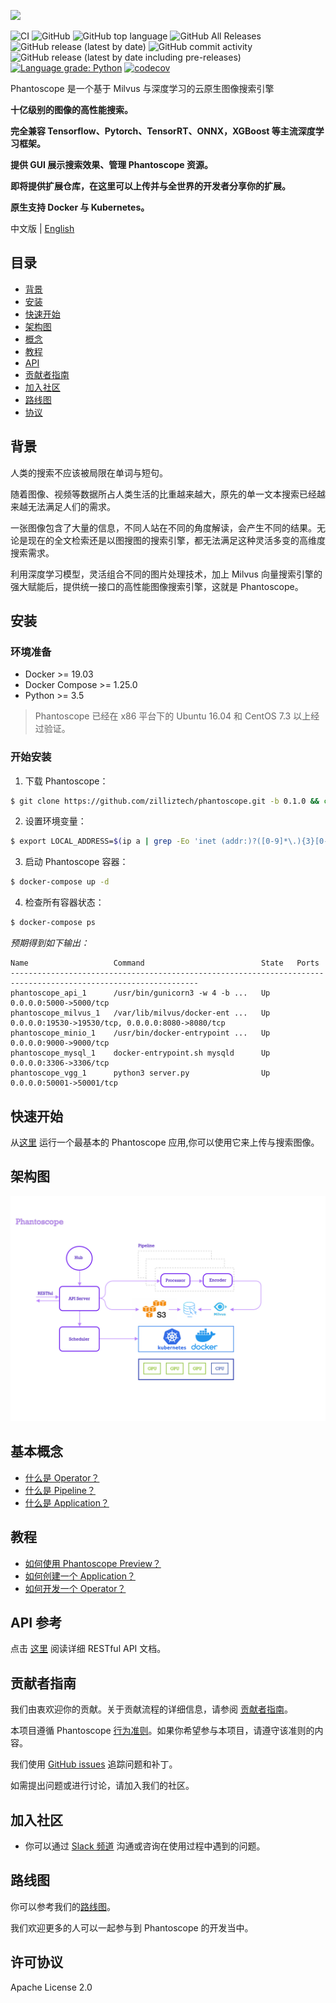 ![](https://github.com/zilliztech/phantoscope/blob/master/.github/logo.png)

![CI](https://github.com/zilliztech/phantoscope/workflows/CI/badge.svg?branch=master)
![GitHub](https://img.shields.io/github/license/zilliztech/phantoscope)
![GitHub top language](https://img.shields.io/github/languages/top/zilliztech/phantoscope)
![GitHub All Releases](https://img.shields.io/github/downloads/zilliztech/phantoscope/total)
![GitHub release (latest by date)](https://img.shields.io/github/v/release/zilliztech/phantoscope)
![GitHub commit activity](https://img.shields.io/github/commit-activity/m/zilliztech/phantoscope)
![GitHub release (latest by date including pre-releases)](https://img.shields.io/github/v/release/zilliztech/phantoscope?include_prereleases)
[![Language grade: Python](https://img.shields.io/lgtm/grade/python/g/zilliztech/phantoscope.svg?logo=lgtm&logoWidth=18)](https://lgtm.com/projects/g/zilliztech/phantoscope/context:python)
[![codecov](https://codecov.io/gh/zilliztech/phantoscope/branch/master/graph/badge.svg)](https://codecov.io/gh/zilliztech/phantoscope)

Phantoscope 是一个基于 Milvus 与深度学习的云原生图像搜索引擎

**十亿级别的图像的高性能搜索。**

**完全兼容 Tensorflow、Pytorch、TensorRT、ONNX，XGBoost 等主流深度学习框架。**

**提供 GUI 展示搜索效果、管理 Phantoscope 资源。**

**即将提供扩展仓库，在这里可以上传并与全世界的开发者分享你的扩展。**

**原生支持 Docker 与 Kubernetes。**

中文版 | [English](README.md)

## 目录

- [背景](#背景)
- [安装](#安装)
- [快速开始](#快速开始)
- [架构图](#架构图)
- [概念](#概念)
- [教程](#教程)
- [API](#API)
- [贡献者指南](#贡献者指南)
- [加入社区](#加入社区)
- [路线图](#路线图)
- [协议](#协议)

## 背景

人类的搜索不应该被局限在单词与短句。

随着图像、视频等数据所占人类生活的比重越来越大，原先的单一文本搜索已经越来越无法满足人们的需求。

一张图像包含了大量的信息，不同人站在不同的角度解读，会产生不同的结果。无论是现在的全文检索还是以图搜图的搜索引擎，都无法满足这种灵活多变的高维度搜索需求。

利用深度学习模型，灵活组合不同的图片处理技术，加上 Milvus 向量搜索引擎的强大赋能后，提供统一接口的高性能图像搜索引擎，这就是 Phantoscope。

## 安装

### 环境准备

- Docker >= 19.03
- Docker Compose >= 1.25.0
- Python >= 3.5

> Phantoscope 已经在 x86 平台下的 Ubuntu 16.04 和 CentOS 7.3 以上经过验证。

### 开始安装


1. 下载 Phantoscope：
```bash
$ git clone https://github.com/zilliztech/phantoscope.git -b 0.1.0 && cd phantoscope
```

2. 设置环境变量：

```bash
$ export LOCAL_ADDRESS=$(ip a | grep -Eo 'inet (addr:)?([0-9]*\.){3}[0-9]*' | grep -Eo '([0-9]*\.){3}[0-9]*' | grep -v '127.0.0.1'| head -n 1)
```

3. 启动 Phantoscope 容器：

```bash
$ docker-compose up -d
```

4. 检查所有容器状态：

``` bash
$ docker-compose ps
``` 

*预期得到如下输出：*
```
Name                   Command                          State   Ports
----------------------------------------------------------------------------------------------------------------
phantoscope_api_1      /usr/bin/gunicorn3 -w 4 -b ...   Up      0.0.0.0:5000->5000/tcp
phantoscope_milvus_1   /var/lib/milvus/docker-ent ...   Up      0.0.0.0:19530->19530/tcp, 0.0.0.0:8080->8080/tcp
phantoscope_minio_1    /usr/bin/docker-entrypoint ...   Up      0.0.0.0:9000->9000/tcp
phantoscope_mysql_1    docker-entrypoint.sh mysqld      Up      0.0.0.0:3306->3306/tcp
phantoscope_vgg_1      python3 server.py                Up      0.0.0.0:50001->50001/tcp
```

## 快速开始

从[这里](./docs/site/zh-CN/quickstart) 运行一个最基本的 Phantoscope 应用,你可以使用它来上传与搜索图像。

## 架构图

![](./.github/phantoscope.png)
## 基本概念
                                                  
- [什么是 Operator？](./docs/site/zh-CN/tutorials/operator.md)                                                      
- [什么是 Pipeline？](./docs/site/zh-CN/tutorials/pipeline.md)                                                         
- [什么是 Application？](./docs/site/zh-CN/tutorials/application.md)                                                    


## 教程

- [如何使用 Phantoscope Preview？](./docs/site/zh-CN/tutorials/preview.md)
- [如何创建一个 Application？](./docs/site/zh-CN/examples/object.md)
- [如何开发一个 Operator？](./operators/HowToAddAnOperator.md)                                           

 
## API 参考

点击 [这里](https://app.swaggerhub.com/apis-docs/phantoscope/Phantoscope/0.1.0) 阅读详细 RESTful API 文档。

## 贡献者指南

我们由衷欢迎你的贡献。关于贡献流程的详细信息，请参阅 [贡献者指南](CONTRIBUTING.md)。

本项目遵循 Phantoscope [行为准则](CODE_OF_CONDUCT.md)。如果你希望参与本项目，请遵守该准则的内容。

我们使用 [GitHub issues](https://github.com/zilliztech/phantoscope/issues) 追踪问题和补丁。

如需提出问题或进行讨论，请加入我们的社区。


## 加入社区

- 你可以通过 [Slack 频道](https://join.slack.com/t/zillizworkplace/shared_invite/zt-enpvlmud-6gnqhPqQryhQLfj3BQhbew) 沟通或咨询在使用过程中遇到的问题。


## 路线图

你可以参考我们的[路线图](https://github.com/zilliztech/phantoscope/milestones)。

我们欢迎更多的人可以一起参与到 Phantoscope 的开发当中。 


## 许可协议
Apache License 2.0
